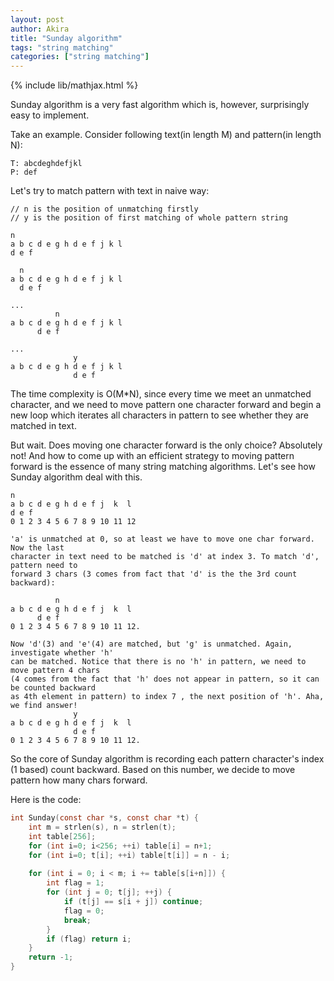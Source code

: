 ```yaml
---
layout: post
author: Akira
title: "Sunday algorithm"
tags: "string matching"
categories: ["string matching"]
---
```

{% include lib/mathjax.html %}


<script type="text/javascript" async
  src="https://cdnjs.cloudflare.com/ajax/libs/mathjax/2.7.5/MathJax.js?config=TeX-MML-AM_CHTML">
</script>

<script type="text/x-mathjax-config">
  MathJax.Hub.Config({
    extensions: [
      "MathMenu.js",
      "MathZoom.js",
      "AssistiveMML.js",
      "a11y/accessibility-menu.js"
    ],
    jax: ["input/TeX", "output/CommonHTML"],
    TeX: {
      extensions: [
        "AMSmath.js",
        "AMSsymbols.js",
        "noErrors.js",
        "noUndefined.js",
      ]
    }
  });
</script>




Sunday algorithm is a very fast algorithm which is, however, surprisingly easy to implement.


Take an example. Consider following text(in length M) and pattern(in length N):

```
T: abcdeghdefjkl
P: def
```

Let's try to match pattern with text in naive way:

```
// n is the position of unmatching firstly
// y is the position of first matching of whole pattern string

n
a b c d e g h d e f j k l
d e f

  n
a b c d e g h d e f j k l
  d e f

...
          n
a b c d e g h d e f j k l
      d e f

...
              y    
a b c d e g h d e f j k l
              d e f

```

The time complexity is O(M*N), since every time we meet an unmatched character, and we need to move pattern one character forward and begin a new loop which iterates all characters in pattern to see whether they are matched in text.



But wait. Does moving one character forward is the only choice? Absolutely not! And how to come up with an efficient strategy to moving pattern forward is the essence of many string matching algorithms. Let's see how Sunday algorithm deal with this.

```
n     
a b c d e g h d e f j  k  l
d e f
0 1 2 3 4 5 6 7 8 9 10 11 12

'a' is unmatched at 0, so at least we have to move one char forward. Now the last 
character in text need to be matched is 'd' at index 3. To match 'd', pattern need to
forward 3 chars (3 comes from fact that 'd' is the the 3rd count backward):

          n     
a b c d e g h d e f j  k  l
      d e f
0 1 2 3 4 5 6 7 8 9 10 11 12.

Now 'd'(3) and 'e'(4) are matched, but 'g' is unmatched. Again, investigate whether 'h' 
can be matched. Notice that there is no 'h' in pattern, we need to move pattern 4 chars 
(4 comes from the fact that 'h' does not appear in pattern, so it can be counted backward 
as 4th element in pattern) to index 7 , the next position of 'h'. Aha, we find answer!
              y     
a b c d e g h d e f j  k  l
              d e f
0 1 2 3 4 5 6 7 8 9 10 11 12.
```

So the core of Sunday algorithm is recording each pattern character's index (1 based) count backward. Based on this number, we decide to move pattern how many chars forward. 

Here is the code:

```c
int Sunday(const char *s, const char *t) {
    int m = strlen(s), n = strlen(t);
    int table[256];
    for (int i=0; i<256; ++i) table[i] = n+1;
    for (int i=0; t[i]; ++i) table[t[i]] = n - i;
    
    for (int i = 0; i < m; i += table[s[i+n]]) {
        int flag = 1;
        for (int j = 0; t[j]; ++j) {
            if (t[j] == s[i + j]) continue;
            flag = 0;
            break;
        }
        if (flag) return i;
    } 
    return -1;
}
```




